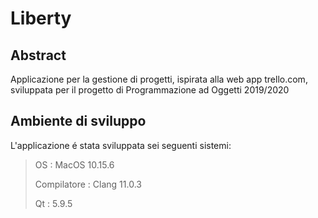 # Liberty

## Abstract

Applicazione per la gestione di progetti, ispirata alla web app trello.com, sviluppata per il progetto di Programmazione ad Oggetti 2019/2020

## Ambiente di sviluppo

L'applicazione é stata sviluppata sei seguenti sistemi:

> OS : MacOS 10.15.6
>
> Compilatore : Clang 11.0.3
>
> Qt : 5.9.5

